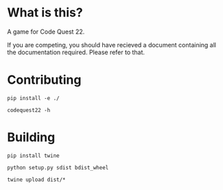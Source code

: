 # What is this?

A game for Code Quest 22.

If you are competing, you should have recieved a document containing all the documentation required. Please refer to that.

# Contributing

    pip install -e ./

    codequest22 -h

# Building

    pip install twine

    python setup.py sdist bdist_wheel

    twine upload dist/*
